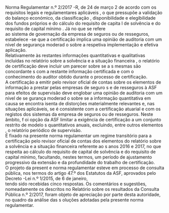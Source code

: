  
 
 
Norma Regulamentar  n.º 2/2017 -R, de 24 de março  2 
de acordo com os requisitos legais e regulamentares aplicáveis , o que pressupõe a validação do 
balanço económico, da classificação , disponibilidade e elegibilidade  dos fundos próprios e do 
cálculo do requisito de capita l de solvência e do requisito de capital mínimo . Já no que se refere  
ao sistema de governação da empresa de seguros ou de resseguros, estabelece -se que a 
certificação implica uma opinião de auditoria com um nível de segurança moderad o sobre a 
respetiva implementação e efetiva aplicação.  
Relativamente às restantes informações quantitativas e qualitativas incluídas no relatório sobre a 
solvência e a situação financeira , o relatório de certificação deve incluir  um parecer sobre se a s 
mesmas são concordante s com a restante informação certificada  e com o conhecimento do 
auditor obtido durante o processo de certificação.  
A certificação a emitir pelo revisor oficial de contas sobre os elementos de  informação a prestar 
pelas empresas de seguro s e de resseguros à ASF para efeitos de supervisão deve  englobar uma 
opinião de auditoria com um nível de se gurança moderad o sobre se a informação quantitativa em 
causa se encontra isenta  de distorções materialmente relevantes e, nas situações aplicáveis, se é 
consistente com a certificação atuarial e com os registos dos sistemas da empresa de seguros ou 
de resseguros.  Neste âmbito, f oi opção da ASF limitar  a exigência de  certificação a um conjunto 
restrito  de modelo s quantitativos anuais, excluindo, entre outros  elementos , o relatório periódico 
de supervisão.  
É fixado na presente norma regulamentar um regime transitório para a certificação pelo revisor 
oficial de contas dos elementos do relatório sobre a solvência e a situação financeira referente ao s 
anos 2016 e 2017, no que respeita ao cálculo do requisito de capital de solvência e do requisito de 
capital mínimo, facultando, nestes termos, um período de ajustamento progressivo da  extensão e 
da profundidade do trabalho de certificação.  
O projeto da present e norma regulamentar esteve em processo de consulta pública, nos termos 
do artigo 47.º dos Estatutos da ASF, aprovados pelo Decreto -Lei n.º 1/2015, de 6 de janeiro,  
tendo sido recebidas cinco respostas. Os comentários e sugestões, nomeadamente os descritos  no 
Relatório sobre os resultados da Consulta Pública n.º 2/2017, foram objeto de apreciação por 
parte desta autoridade, no quadro da análise das s oluções adotadas pela presente norma 
regulamentar.  